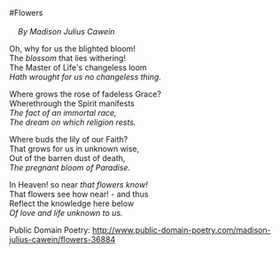 #Flowers<br>
<br>
        _By Madison Julius Cawein_ 


Oh, why for us the blighted bloom!<br>
The *blossom* that lies withering!<br>
The Master of Life's changeless loom<br>
_Hath wrought for us no changeless thing._<br>

Where grows the rose of fadeless Grace?<br>
Wherethrough the Spirit manifests<br>
_The fact of an immortal race,_<br>
_The dream on which religion rests._<br>

Where buds the lily of our Faith?<br>
That grows for us in unknown wise,<br>
Out of the barren dust of death,<br>
_The pregnant bloom of Paradise._<br>

In Heaven! so near _that flowers know!_<br>
That flowers see how near! - and thus<br>
Reflect the knowledge here below<br>
_Of love and life unknown to us._<br>


Public Domain Poetry:  http://www.public-domain-poetry.com/madison-julius-cawein/flowers-36884
